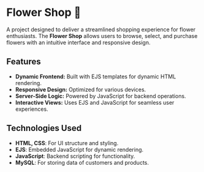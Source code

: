 # Flower Shop 🌼

A project designed to deliver a streamlined shopping experience for flower enthusiasts. The **Flower Shop** allows users to browse, select, and purchase flowers with an intuitive interface and responsive design.

## Features

- **Dynamic Frontend:** Built with EJS templates for dynamic HTML rendering.
- **Responsive Design:** Optimized for various devices.
- **Server-Side Logic:** Powered by JavaScript for backend operations.
- **Interactive Views:** Uses EJS and JavaScript for seamless user experiences.

## Technologies Used

- **HTML, CSS**: For UI structure and styling.
- **EJS**: Embedded JavaScript for dynamic rendering.
- **JavaScript**: Backend scripting for functionality.
- **MySQL**: For storing data of customers and products.

